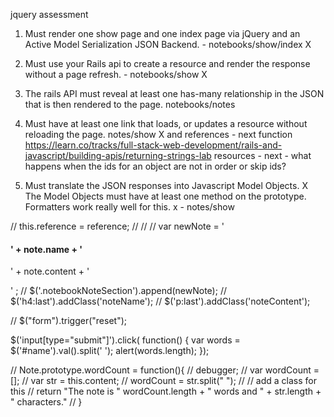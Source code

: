 
jquery assessment
1) Must render one show page and one index page via jQuery and an Active Model Serialization JSON Backend. - notebooks/show/index X

2) Must use your Rails api to create a resource and render the response without a page refresh. - notebooks/show X

3) The rails API must reveal at least one has-many relationship in the JSON that is then rendered to the page. notebooks/notes

4) Must have at least one link that loads, or updates a resource without reloading the page. notes/show X and references - next function https://learn.co/tracks/full-stack-web-development/rails-and-javascript/building-apis/returning-strings-lab
resources - next - what happens when the ids for an object are not in order or skip ids?

5) Must translate the JSON responses into Javascript Model Objects. X
The Model Objects must have at least one method on the prototype. Formatters work really well for this. x - notes/show




// this.reference = reference;
//
// // var newNote = '<h4>' + note.name + '</h4><p>' + note.content + '</p>' ;
// $('.notebookNoteSection').append(newNote);
// $('h4:last').addClass('noteName');
// $('p:last').addClass('noteContent');


// $("form").trigger("reset");

$('input[type="submit"]').click( function() {
    var words = $('#name').val().split(' ');
    alert(words.length);
});

// Note.prototype.wordCount = function(){
//   debugger;
//   var wordCount = [];
//   var str = this.content;
//   wordCount = str.split(" ");
//   // add a class for this
//   return "The note is " wordCount.length + " words and " + str.length + " characters."
// }
